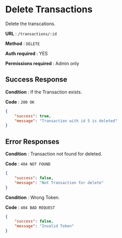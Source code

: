 # Delete Transactions 

Delete the transcations.

**URL** : `/transactions/:id`


**Method** : `DELETE`

**Auth required** : YES

**Permissions required** : Admin only


## Success Response

**Condition** : If the Transaction exists.

**Code** : `200 OK`

```json
{
    "success": true,
    "message": "Transaction with id 5 is deleted"
}
```

## Error Responses

**Condition** : Transaction not found for deleted.

**Code** : `404 NOT FOUND`

```json
{
    "success": false,
    "message": "Not Transaction for delete"
}
```


**Condition** : Wrong Token.

**Code** : `404 BAD REQUEST`

```json
{
    "success": false,
    "message": "Invalid Token"
}
```